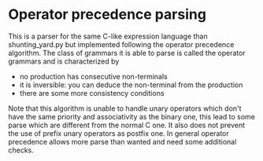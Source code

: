 # Operator precedence parsing

This is a parser for the same C-like expression language than shunting_yard.py but
implemented following the operator precedence algorithm.  The class of grammars
it is able to parse is called the operator grammars and is characterized by 

- no production has consecutive non-terminals
- it is inversible: you can deduce the non-terminal from the production
- there are some more consistency conditions

Note that this algorithm is unable to handle unary operators which don't have the 
same priority and associativity as the binary one, this lead to some parse which
are different from the normal C one.  It also does not prevent the use of prefix
unary operators as postfix one.  In general operator precedence allows more parse
than wanted and need some additional checks.
